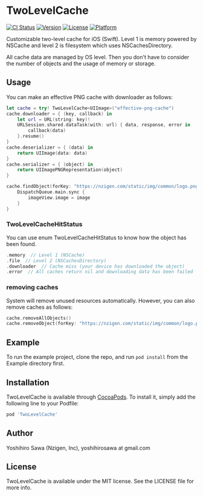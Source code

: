 # TwoLevelCache

[![CI Status](http://img.shields.io/travis/ysawa/TwoLevelCache.svg?style=flat)](https://travis-ci.org/ysawa/TwoLevelCache)
[![Version](https://img.shields.io/cocoapods/v/TwoLevelCache.svg?style=flat)](http://cocoapods.org/pods/TwoLevelCache)
[![License](https://img.shields.io/cocoapods/l/TwoLevelCache.svg?style=flat)](http://cocoapods.org/pods/TwoLevelCache)
[![Platform](https://img.shields.io/cocoapods/p/TwoLevelCache.svg?style=flat)](http://cocoapods.org/pods/TwoLevelCache)

Customizable two-level cache for iOS (Swift). Level 1 is memory powered by NSCache and level 2 is filesystem which uses NSCachesDirectory.

All cache data are managed by OS level. Then you don't have to consider the number of objects and the usage of memory or storage.

## Usage

You can make an effective PNG cache with downloader as follows:

```swift
let cache = try! TwoLevelCache<UIImage>("effective-png-cache")
cache.downloader = { (key, callback) in
    let url = URL(string: key)!
    URLSession.shared.dataTask(with: url) { data, response, error in
        callback(data)
    }.resume()
}
cache.deserializer = { (data) in
    return UIImage(data: data)
}
cache.serializer = { (object) in
    return UIImagePNGRepresentation(object)
}

cache.findObject(forKey: "https://nzigen.com/static/img/common/logo.png") { (image, status) in
    DispatchQueue.main.sync {
        imageView.image = image
    }
}
```

### TwoLevelCacheHitStatus

You can use enum TwoLevelCacheHitStatus to know how the object has been found.

```swift
.memory  // Level 1 (NSCache)
.file  // Level 2 (NSCachesDirectory)
.downloader  // Cache miss (your device has downloaded the object)
.error  // All caches return nil and downloading data has been failed
```

### removing caches

System will remove unused resources automatically. However, you can also remove caches as follows:

```swift
cache.removeAllObjects()
cache.removeObject(forKey: "https://nzigen.com/static/img/common/logo.png")
```

## Example

To run the example project, clone the repo, and run `pod install` from the Example directory first.

## Installation

TwoLevelCache is available through [CocoaPods](http://cocoapods.org). To install
it, simply add the following line to your Podfile:

```ruby
pod 'TwoLevelCache'
```

## Author

Yoshihiro Sawa (Nzigen, Inc), yoshihirosawa at gmail.com

## License

TwoLevelCache is available under the MIT license. See the LICENSE file for more info.
